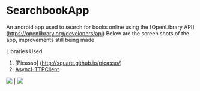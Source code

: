 # SearchbookApp
An android app used to search for books online using the [OpenLibrary API] (https://openlibrary.org/developers/api)
Below are the screen shots of the app, improvements still being made

Libraries Used
1.  [Picasso] (http://square.github.io/picasso/)
2.  [AsyncHTTPClient](https://github.com/loopj/android-async-http)

![](https://github.com/ainaleke/SearchBookApp/blob/master/screenshots/initialsearch_books.PNG) \| ![](https://github.com/ainaleke/SearchBookApp/blob/master/screenshots/searchbookappimg1.PNG)
